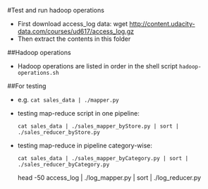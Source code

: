 #Test and run hadoop operations
* First download access_log data:
  wget http://content.udacity-data.com/courses/ud617/access_log.gz
* Then extract the contents in this folder

##Hadoop operations
* Hadoop operations are listed in order in the shell script `hadoop-operations.sh`

##For testing
* e.g. `cat sales_data | ./mapper.py`
* testing map-reduce script in one pipeline:

  `cat sales_data | ./sales_mapper_byStore.py | sort | ./sales_reducer_byStore.py`

* testing map-reduce in pipeline category-wise:

  `cat sales_data | ./sales_mapper_byCategory.py | sort | ./sales_reducer_byCategory.py`

  head -50 access_log | ./log_mapper.py | sort | ./log_reducer.py
